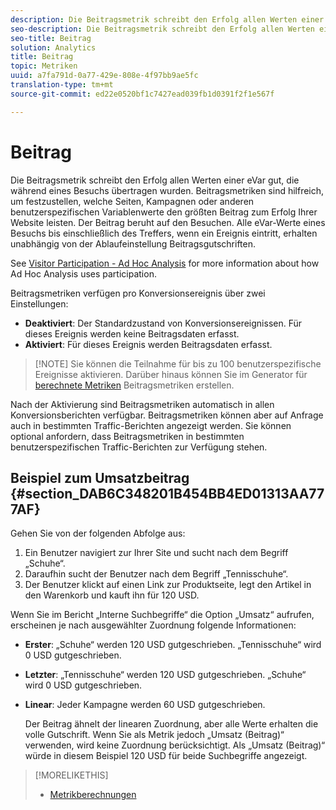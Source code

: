 ```yaml
---
description: Die Beitragsmetrik schreibt den Erfolg allen Werten einer eVar gut, die während eines Besuchs übertragen wurden. Beitragsmetriken sind hilfreich, um festzustellen, welche Seiten, Kampagnen oder anderen benutzerspezifischen Variablenwerte den größten Beitrag zum Erfolg Ihrer Website leisten. Der Beitrag beruht auf den Besuchen. Alle eVar-Werte eines Besuchs bis einschließlich des Treffers, wenn ein Ereignis eintritt, erhalten unabhängig von der Ablaufeinstellung Beitragsgutschriften.
seo-description: Die Beitragsmetrik schreibt den Erfolg allen Werten einer eVar gut, die während eines Besuchs übertragen wurden. Beitragsmetriken sind hilfreich, um festzustellen, welche Seiten, Kampagnen oder anderen benutzerspezifischen Variablenwerte den größten Beitrag zum Erfolg Ihrer Website leisten. Der Beitrag beruht auf den Besuchen. Alle eVar-Werte eines Besuchs bis einschließlich des Treffers, wenn ein Ereignis eintritt, erhalten unabhängig von der Ablaufeinstellung Beitragsgutschriften.
seo-title: Beitrag
solution: Analytics
title: Beitrag
topic: Metriken
uuid: a7fa791d-0a77-429e-808e-4f97bb9ae5fc
translation-type: tm+mt
source-git-commit: ed22e0520bf1c7427ead039fb1d0391f2f1e567f

---
```



# Beitrag

Die Beitragsmetrik schreibt den Erfolg allen Werten einer eVar gut, die während eines Besuchs übertragen wurden. Beitragsmetriken sind hilfreich, um festzustellen, welche Seiten, Kampagnen oder anderen benutzerspezifischen Variablenwerte den größten Beitrag zum Erfolg Ihrer Website leisten. Der Beitrag beruht auf den Besuchen. Alle eVar-Werte eines Besuchs bis einschließlich des Treffers, wenn ein Ereignis eintritt, erhalten unabhängig von der Ablaufeinstellung Beitragsgutschriften.

See [Visitor Participation - Ad Hoc Analysis](../../../components/c-variables/c-metrics/metrics-visitor-participation.md#concept_ACBAE3626B224D9683257B5F73E0FB4A) for more information about how Ad Hoc Analysis uses participation.

Beitragsmetriken verfügen pro Konversionsereignis über zwei Einstellungen:

* **Deaktiviert**: Der Standardzustand von Konversionsereignissen. Für dieses Ereignis werden keine Beitragsdaten erfasst.
* **Aktiviert**: Für dieses Ereignis werden Beitragsdaten erfasst.

> [!NOTE] Sie können die Teilnahme für bis zu 100 benutzerspezifische Ereignisse aktivieren. Darüber hinaus können Sie im Generator für [berechnete Metriken](https://marketing.adobe.com/resources/help/en_US/analytics/calcmetrics/participation_metric.html) Beitragsmetriken erstellen.

Nach der Aktivierung sind Beitragsmetriken automatisch in allen Konversionsberichten verfügbar. Beitragsmetriken können aber auf Anfrage auch in bestimmten Traffic-Berichten angezeigt werden. Sie können optional anfordern, dass Beitragsmetriken in bestimmten benutzerspezifischen Traffic-Berichten zur Verfügung stehen.

## Beispiel zum Umsatzbeitrag {#section_DAB6C348201B454BB4ED01313AA777AF}

Gehen Sie von der folgenden Abfolge aus:

1. Ein Benutzer navigiert zur Ihrer Site und sucht nach dem Begriff „Schuhe“.
1. Daraufhin sucht der Benutzer nach dem Begriff „Tennisschuhe“.
1. Der Benutzer klickt auf einen Link zur Produktseite, legt den Artikel in den Warenkorb und kauft ihn für 120 USD.

Wenn Sie im Bericht „Interne Suchbegriffe“ die Option „Umsatz“ aufrufen, erscheinen je nach ausgewählter Zuordnung folgende Informationen:

* **Erster**: „Schuhe“ werden 120 USD gutgeschrieben. „Tennisschuhe“ wird 0 USD gutgeschrieben.
* **Letzter**: „Tennisschuhe“ werden 120 USD gutgeschrieben. „Schuhe“ wird 0 USD gutgeschrieben.
* **Linear**: Jeder Kampagne werden 60 USD gutgeschrieben.

   Der Beitrag ähnelt der linearen Zuordnung, aber alle Werte erhalten die volle Gutschrift. Wenn Sie als Metrik jedoch „Umsatz (Beitrag)“ verwenden, wird keine Zuordnung berücksichtigt. Als „Umsatz (Beitrag)“ würde in diesem Beispiel 120 USD für beide Suchbegriffe angezeigt.

>[!MORELIKETHIS]
>
>* [Metrikberechnungen](/help/components/c-variables/c-metrics/metrics-calculations.md)

